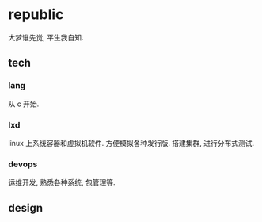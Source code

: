 # republic
大梦谁先觉, 平生我自知.


## tech



### lang

从 c 开始.

### lxd

linux 上系统容器和虚拟机软件. 方便模拟各种发行版. 搭建集群, 进行分布式测试.


### devops

运维开发, 熟悉各种系统, 包管理等.


## design
<!--stackedit_data:
eyJoaXN0b3J5IjpbMjc2Nzk2NTE4XX0=
-->